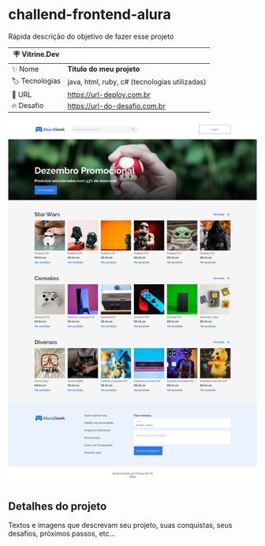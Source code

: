 # challend-frontend-alura

Rápida descrição do objetivo de fazer esse projeto

| :placard: Vitrine.Dev |     |
| -------------  | --- |
| :sparkles: Nome        | **Titulo do meu projeto**
| :label: Tecnologias | java, html, ruby, c# (tecnologias utilizadas)
| :rocket: URL         | https://url-deploy.com.br
| :fire: Desafio     | https://url-do-desafio.com.br

<!-- Inserir imagem com a #vitrinedev ao final do link -->
![](https://github.com/jonathanmesquita/challend-frontend-alura/blob/main/Home.png#vitrinedev)

## Detalhes do projeto

Textos e imagens que descrevam seu projeto, suas conquistas, seus desafios, próximos passos, etc...
